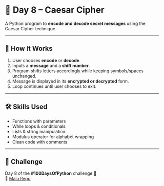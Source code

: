 # 🔐 Day 8 – Caesar Cipher  

A Python program to **encode and decode secret messages** using the Caesar Cipher technique.  

---

## 🚀 How It Works  
1. User chooses **encode** or **decode**.  
2. Inputs a **message** and a **shift number**.  
3. Program shifts letters accordingly while keeping symbols/spaces unchanged.  
4. Message is displayed in its **encrypted or decrypted** form.  
5. Loop continues until user chooses to exit.  

---

## 🛠 Skills Used  
- Functions with parameters  
- While loops & conditionals  
- Lists & string manipulation  
- Modulus operator for alphabet wrapping  
- Clean code with comments  

---

## 📅 Challenge  
Day 8 of the **#100DaysOfPython** challenge 🐍  
🔗 [Main Repo](https://github.com/chiragdhawan07/100-days-of-python)  
